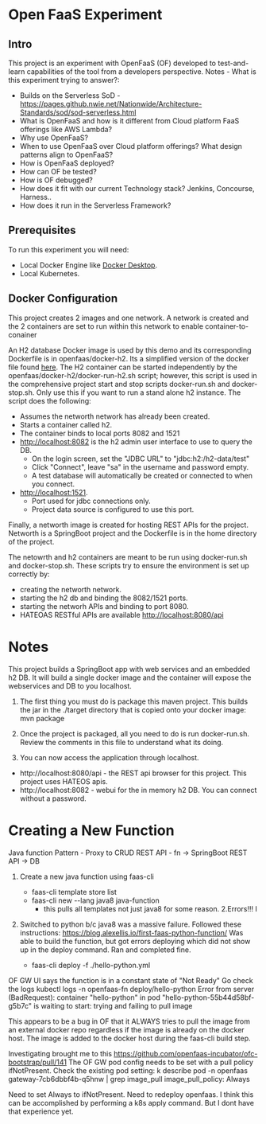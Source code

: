 # Open FaaS Experiment

## Intro
This project is an experiment with OpenFaaS (OF) developed to test-and-learn capabilities of the tool from a developers 
perspective. 
Notes - What is this experiment trying to answer?: 
+ Builds on the Serverless SoD - https://pages.github.nwie.net/Nationwide/Architecture-Standards/sod/sod-serverless.html
+ What is OpenFaaS and how is it different from Cloud platform FaaS offerings like AWS Lambda? 
+ Why use OpenFaaS? 
+ When to use OpenFaaS over Cloud platform offerings? What design patterns align to OpenFaaS? 
+ How is OpenFaaS deployed? 
+ How can OF be tested? 
+ How is OF debugged? 
+ How does it fit with our current Technology stack? Jenkins, Concourse, Harness..
+ How does it run in the Serverless Framework? 

## Prerequisites 
To run this experiment you will need: 
* Local Docker Engine like [Docker Desktop](https://www.docker.com/products/docker-desktop).
* Local Kubernetes.

## Docker Configuration
This project creates 2 images and one network. 
A network is created and the 2 containers are set to run within this network to enable container-to-conainer

An H2 database Docker image is used by this demo and its corresponding Dockerfile is in openfaas/docker-h2. Its a simplified version of the docker file found [here](https://hub.docker.com/r/buildo/h2database).
The H2 container can be started independently by the openfaas/docker-h2/docker-run-h2.sh script; however, this script is used in the comprehensive project start and stop scripts docker-run.sh and docker-stop.sh. 
Only use this if you want to run a stand alone h2 instance. 
The script does the following: 
* Assumes the networth network has already been created. 
* Starts a container called h2. 
* The container binds to local ports 8082 and 1521
* [http://localhost:8082](http://localhost:8082) is the h2 admin user interface to use to query the DB. 
    - On the login screen, set the "JDBC URL" to "jdbc:h2:/h2-data/test"
    - Click "Connect", leave "sa" in the username and password empty. 
    - A test database will automatically be created or connected to when you connect. 
* [http://localhost:1521](http://localhost:1521).
    - Port used for jdbc connections only.
    - Project data source is configured to use this port. 
    
Finally, a networth image is created for hosting REST APIs for the project. Networth is a SpringBoot project and the 
Dockerfile is in the home directory of the project.

The netowrth and h2 containers are meant to be run using docker-run.sh and docker-stop.sh. These scripts try to ensure the 
environment is set up correctly by: 
* creating the networth network. 
* starting the h2 db and binding the 8082/1521 ports. 
* starting the networh APIs and binding to port 8080. 
* HATEOAS RESTful APIs are available [http://localhost:8080/api](http://localhost:8080/api)
 

# Notes

This project builds a SpringBoot app with web services and an embedded h2 DB. 
It will build a single docker image and the container will expose the webservices and DB to you localhost. 

1. The first thing you must do is package this maven project. This builds the jar in the ./target directory
that is copied onto your docker image: mvn package

2. Once the project is packaged, all you need to do is run docker-run.sh. Review the comments in this file to understand 
what its doing. 

3. You can now access the application through localhost.
* http://localhost:8080/api - the REST api browser for this project. This project uses HATEOS apis. 
* http://localhost:8082 - webui for the in memory h2 DB. You can connect without a password. 

# Creating a New Function
Java function
Pattern - Proxy to CRUD REST API - fn -> SpringBoot REST API -> DB
1. Create a new java function using faas-cli
    - faas-cli template store list
    - faas-cli new --lang java8 java-function
        - this pulls all templates not just java8 for some reason. 
2.Errors!!! I

3. Switched to python b/c java8 was a massive failure. 
Followed these instructions: https://blog.alexellis.io/first-faas-python-function/
Was able to build the function, but got errors deploying which did not show up in the deploy command. 
Ran and completed fine. 
    - faas-cli deploy -f ./hello-python.yml

OF GW UI says the function is in a constant state of "Not Ready"
Go check the logs 
kubectl logs -n openfaas-fn deploy/hello-python
Error from server (BadRequest): container "hello-python" in pod "hello-python-55b44d58bf-g5b7c" is waiting to start: trying and failing to pull image

This appears to be a bug in OF that it ALWAYS tries to pull the image from an external docker repo regardless if the image is already on the docker host. 
The image is added to the docker host during the faas-cli build step. 

Investigating brought me to this https://github.com/openfaas-incubator/ofc-bootstrap/pull/141
The OF GW pod config needs to be set with a pull policy ifNotPresent. Check the existing pod setting: 
 k describe pod -n openfaas gateway-7cb6dbbf4b-q5hnw | grep image_pull
      image_pull_policy:                      Always

Need to set Always to ifNotPresent. Need to redeploy openfaas. 
I think this can be accomplished by performing a k8s apply command. But I dont have that experience yet. 



